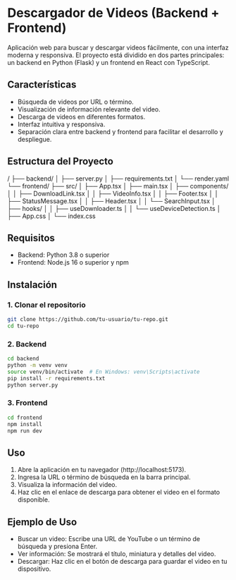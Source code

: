 # Descargador de Videos (Backend + Frontend)

Aplicación web para buscar y descargar videos fácilmente, con una interfaz moderna y responsiva. El proyecto está dividido en dos partes principales: un backend en Python (Flask) y un frontend en React con TypeScript.

## Características

- Búsqueda de videos por URL o término.
- Visualización de información relevante del video.
- Descarga de videos en diferentes formatos.
- Interfaz intuitiva y responsiva.
- Separación clara entre backend y frontend para facilitar el desarrollo y despliegue.

## Estructura del Proyecto

/
├── backend/
│ ├── server.py
│ ├── requirements.txt
│ └── render.yaml
└── frontend/
├── src/
│ ├── App.tsx
│ ├── main.tsx
│ ├── components/
│ │ ├── DownloadLink.tsx
│ │ ├── VideoInfo.tsx
│ │ ├── Footer.tsx
│ │ ├── StatusMessage.tsx
│ │ ├── Header.tsx
│ │ └── SearchInput.tsx
│ ├── hooks/
│ │ ├── useDownloader.ts
│ │ └── useDeviceDetection.ts
│ ├── App.css
│ └── index.css

## Requisitos

- Backend: Python 3.8 o superior
- Frontend: Node.js 16 o superior y npm

## Instalación

### 1. Clonar el repositorio

```bash
git clone https://github.com/tu-usuario/tu-repo.git
cd tu-repo
```

### 2. Backend

```bash
cd backend
python -m venv venv
source venv/bin/activate  # En Windows: venv\Scripts\activate
pip install -r requirements.txt
python server.py
```

### 3. Frontend

```bash
cd frontend
npm install
npm run dev
```

## Uso

1. Abre la aplicación en tu navegador (http://localhost:5173).
2. Ingresa la URL o término de búsqueda en la barra principal.
3. Visualiza la información del video.
4. Haz clic en el enlace de descarga para obtener el video en el formato disponible.

## Ejemplo de Uso

- Buscar un video: Escribe una URL de YouTube o un término de búsqueda y presiona Enter.
- Ver información: Se mostrará el título, miniatura y detalles del video.
- Descargar: Haz clic en el botón de descarga para guardar el video en tu dispositivo.
